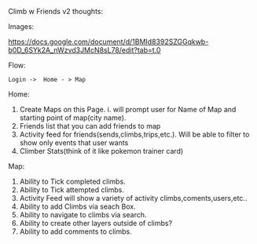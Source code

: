 Climb w Friends v2 thoughts:


Images:

https://docs.google.com/document/d/1BMId8392SZGGqkwb-b0D_6SYk2A_nWzvd3JMcN8sL78/edit?tab=t.0


Flow:

    Login ->  Home - > Map





Home:

1. Create Maps on this Page.
    i. will prompt user for Name of Map and starting point of map(city name). 
2. Friends list that you can add friends to map
3. Activity feed for friends(sends,climbs,trips,etc.). Will be able to filter to show only events that user wants
4. Climber Stats(think of it like pokemon trainer card)


Map:
1. Ability to Tick completed climbs.
2. Ability to Tick attempted climbs.
3. Activity Feed will show a variety of activity climbs,coments,users,etc..
4. Ability to add Climbs via seach Box.
5. Ability to navigate to climbs via search.
6. Ability to create other layers outside of climbs?
7. Ability to add comments to climbs.
